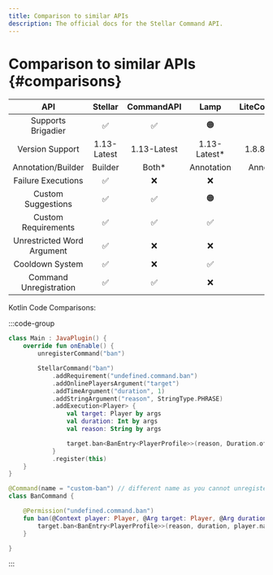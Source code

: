 ```yaml
---
title: Comparison to similar APIs
description: The official docs for the Stellar Command API.
---
```


# Comparison to similar APIs {#comparisons}

|            API             |   Stellar   | CommandAPI  |     Lamp     | LiteCommands |
|:--------------------------:|:-----------:|:-----------:|:------------:|:------------:|
|     Supports Brigadier     |      ✅      |      ✅      |      🟠      |      ❌       |
|      Version Support       | 1.13-Latest | 1.13-Latest | 1.13-Latest* | 1.8.8-Latest |
|     Annotation/Builder     |   Builder   |    Both*    |  Annotation  |  Annotation  |
|     Failure Executions     |      ✅      |      ❌      |      ❌       |      ❌       |
|     Custom Suggestions     |      ✅      |      ✅      |      🟠      |      ❌       |
|    Custom Requirements     |      ✅      |      ✅      |      ✅       |      🟠      |
| Unrestricted Word Argument |      ✅      |      ❌      |      ❌       |      ❌       |
|      Cooldown System       |      ✅      |      ❌      |      ✅       |      ✅       |
|   Command Unregistration   |      ✅      |      ✅      |      ❌       |      ❌       |

Kotlin Code Comparisons:

:::code-group
```Kotlin [Stellar]
class Main : JavaPlugin() {
    override fun onEnable() {
        unregisterCommand("ban")

        StellarCommand("ban")
            .addRequirement("undefined.command.ban")
            .addOnlinePlayersArgument("target")
            .addTimeArgument("duration", 1)
            .addStringArgument("reason", StringType.PHRASE)
            .addExecution<Player> {
                val target: Player by args
                val duration: Int by args
                val reason: String by args

                target.ban<BanEntry<PlayerProfile>>(reason, Duration.ofSeconds((duration / 20).toLong()), sender.name, true)
            }
            .register(this)
    }
}
```
```Kotlin [Lamp]
@Command(name = "custom-ban") // different name as you cannot unregister commands
class BanCommand {

    @Permission("undefined.command.ban")
    fun ban(@Context player: Player, @Arg target: Player, @Arg duration: Duration, @Arg reason: String) {
        target.ban<BanEntry<PlayerProfile>>(reason, duration, player.name, true)
    }

}
```
:::